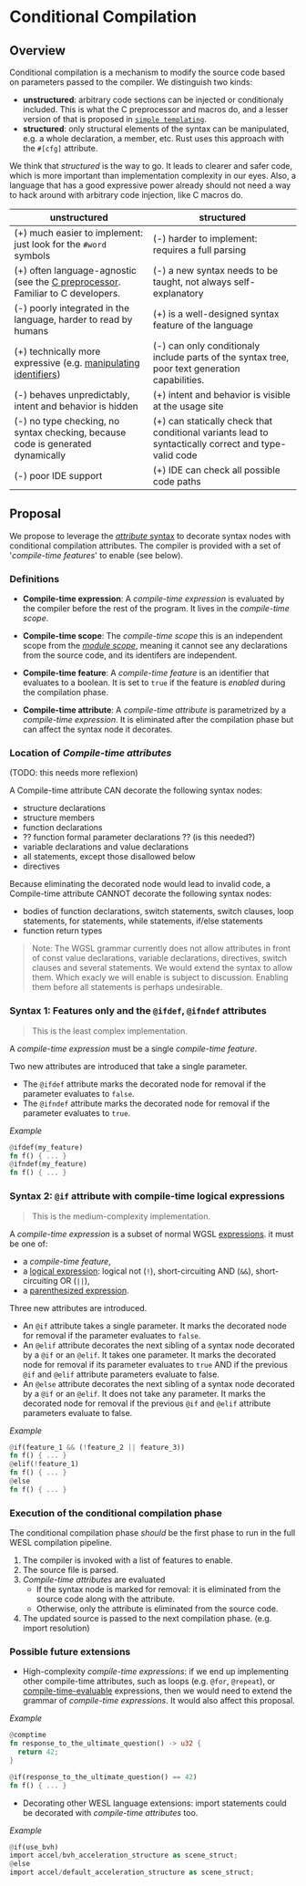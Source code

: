 # Conditional Compilation

## Overview

Conditional compilation is a mechanism to modify the source code based on parameters passed to the compiler. We distinguish two kinds:

 * **unstructured**: arbitrary code sections can be injected or conditionaly included. This is what the C preprocessor and macros do, and a lesser version of that is proposed in [`simple templating`](SimpleTemplating.md). 
 * **structured**: only structural elements of the syntax can be manipulated, e.g. a whole declaration, a member, etc. Rust uses this approach with the `#[cfg]` attribute.

We think that *structured* is the way to go. It leads to clearer and safer code, which is more important than implementation complexity in our eyes.
Also, a language that has a good expressive power already should not need a way to hack around with arbitrary code injection, like C macros do.

| unstructured | structured |
|--------------|------------|
| (+) much easier to implement: just look for the `#word` symbols | (-) harder to implement: requires a full parsing |
| (+) often language-agnostic (see the [C preprocessor](https://en.wikipedia.org/wiki/C_preprocessor). Familiar to C developers. | (-) a new syntax needs to be taught, not always self-explanatory |
| (-) poorly integrated in the language, harder to read by humans | (+) is a well-designed syntax feature of the language |
| (+) technically more expressive (e.g. [manipulating identifiers](https://en.wikipedia.org/wiki/C_preprocessor#Token_concatenation)) | (-) can only conditionaly include parts of the syntax tree, poor text generation capabilities. |
| (-) behaves unpredictably, intent and behavior is hidden | (+) intent and behavior is visible at the usage site |
| (-) no type checking, no syntax checking, because code is generated dynamically | (+) can statically check that conditional variants lead to syntactically correct and type-valid code |
| (-) poor IDE support | (+) IDE can check all possible code paths |

## Proposal

We propose to leverage the [*attribute* syntax](https://www.w3.org/TR/WGSL/#attributes) to decorate syntax nodes with conditional compilation attributes.
The compiler is provided with a set of '*compile-time features*' to enable (see below).

### Definitions

 * **Compile-time expression**: A *compile-time expression* is evaluated by the compiler before the rest of the program. It lives in the *compile-time scope*.

 * **Compile-time scope**: The *compile-time scope* this is an independent scope from the [*module scope*](https://www.w3.org/TR/WGSL/#module-scope), meaning it cannot see any declarations from the source code, and its identifers are independent.

 * **Compile-time feature**: A *compile-time feature* is an identifier that evaluates to a boolean. It is set to `true` if the feature is *enabled* during the compilation phase.

 * **Compile-time attribute**: A *compile-time attribute* is parametrized by a *compile-time expression*. It is eliminated after the compilation phase but can affect the syntax node it decorates.

### Location of *Compile-time attributes*

(TODO: this needs more reflexion)

A Compile-time attribute CAN decorate the following syntax nodes:
 * structure declarations
 * structure members
 * function declarations
 * ?? function formal parameter declarations ?? (is this needed?)
 * variable declarations and value declarations
 * all statements, except those disallowed below
 * directives

Because eliminating the decorated node would lead to invalid code, a Compile-time attribute CANNOT decorate the following syntax nodes:
 * bodies of function declarations, switch statements, switch clauses, loop statements, for statements, while statements, if/else statements
 * function return types
 
> Note: The WGSL grammar currently does not allow attributes in front of const value declarations, variable declarations, directives, switch clauses and several statements. We would extend the syntax to allow them.
> Which exacly we will enable is subject to discussion. Enabling them before all statements is perhaps undesirable.

### Syntax 1: Features only and the `@ifdef`, `@ifndef` attributes

> This is the least complex implementation.

A *compile-time expression* must be a single *compile-time feature*.

Two new attributes are introduced that take a single parameter.
* The `@ifdef` attribute marks the decorated node for removal if the parameter evaluates to `false`.
* The `@ifndef` attribute marks the decorated node for removal if the parameter evaluates to `true`.

*Example*

```rs
@ifdef(my_feature)
fn f() { ... }
@ifndef(my_feature)
fn f() { ... }
```

### Syntax 2: `@if` attribute with compile-time logical expressions

> This is the medium-complexity implementation.

A *compile-time expression* is a subset of normal WGSL [expressions](https://www.w3.org/TR/WGSL/#expressions). it must be one of:
 * a *compile-time feature*,
 * a [logical expression](https://www.w3.org/TR/WGSL/#logical-expr): logical not (`!`), short-circuiting AND (`&&`), short-circuiting OR (`||`),
 * a [parenthesized expression](https://www.w3.org/TR/WGSL/#parenthesized-expressions).

Three new attributes are introduced.
* An `@if` attribute takes a single parameter. It marks the decorated node for removal if the parameter evaluates to `false`.
* An `@elif` attribute decorates the next sibling of a syntax node decorated by a `@if` or an `@elif`. It takes one parameter.
   It marks the decorated node for removal if its parameter evaluates to `true` AND if the previous `@if` and `@elif` attribute parameters evaluate to false.
* An `@else` attribute decorates the next sibling of a syntax node decorated by a `@if` or an `@elif`. It does not take any parameter.
   It marks the decorated node for removal if the previous `@if` and `@elif` attribute parameters evaluate to false.

*Example*

```rs
@if(feature_1 && (!feature_2 || feature_3))
fn f() { ... }
@elif(!feature_1)
fn f() { ... }
@else
fn f() { ... }
```

### Execution of the conditional compilation phase

The conditional compilation phase *should* be the first phase to run in the full WESL compilation pipeline.

1. The compiler is invoked with a list of features to enable.
2. The source file is parsed.
3. *Compile-time attributes* are evaluated
    * If the syntax node is marked for removal: it is eliminated from the source code along with the attribute.
    * Otherwise, only the attribute is eliminated from the source code.
4. The updated source is passed to the next compilation phase. (e.g. import resolution) 

### Possible future extensions

* High-complexity *compile-time expressions*: if we end up implementing other compile-time attributes, such as loops (e.g. `@for`, `@repeat`), or [compile-time-evaluable](https://zig.guide/language-basics/comptime/) expressions, then we would need to extend the grammar of *compile-time expressions*. It would also affect this proposal.

*Example*

```rs
@comptime
fn response_to_the_ultimate_question() -> u32 {
  return 42;
}

@if(response_to_the_ultimate_question() == 42)
fn f() { ... }
```

* Decorating other WESL language extensions: import statements could be decorated with *compile-time attributes* too.

*Example*

```rs
@if(use_bvh)
import accel/bvh_acceleration_structure as scene_struct;
@else
import accel/default_acceleration_structure as scene_struct;
```
